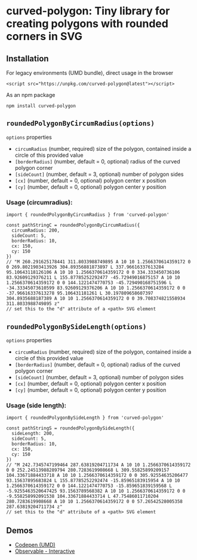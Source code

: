 # curved-polygon: Tiny library for creating polygons with rounded corners in SVG


## Installation


For legacy environments (UMD bundle), direct usage in the browser
```
<script src="https://unpkg.com/curved-polygon@latest"></script>
```

As an npm package
```
npm install curved-polygon
```


## `roundedPolygonByCircumRadius(options)`

`options` properties
- `circumRadius` (number, required) size of the polygon, contained inside a circle of this provided value
- `[borderRadius]` (number, default = 0, optional) radius of the curved polygon corner 
- `[sideCount]` (number, default = 3, optional) number of polygon sides
- `[cx]` (number, default = 0, optional) polygon center x position
- `[cy]` (number, default = 0, optional) polygon center y position

### Usage (circumradius):

```
import { roundedPolygonByCircumRadius } from 'curved-polygon'

const pathStringC = roundedPolygonByCircumRadius({
  circumRadius: 200,
  sideCount: 5,
  borderRadius: 10,
  cx: 150,
  cy: 150
})
// "M 260.291625178441 311.8033988749895 A 10 10 1.2566370614359172 0 0 269.8021903413926 304.89356881873897 L 337.96616337613284 95.10643118126106 A 10 10 1.2566370614359172 0 0 334.333450736106 83.92609129376211 L 155.87785252292477 -45.72949016875157 A 10 10 1.2566370614359172 0 0 144.1221474770753 -45.729490168751596 L -34.33345073610599 83.92609129376206 A 10 10 1.2566370614359172 0 0 -37.96616337613278 95.106431181261 L 30.197809658607397 304.8935688187389 A 10 10 1.2566370614359172 0 0 39.708374821558934 311.8033988749895 z"
// set this to the "d" attribute of a <path> SVG element
```

## `roundedPolygonBySideLength(options)`

`options` properties
- `circumRadius` (number, required) size of the polygon, contained inside a circle of this provided value
- `[borderRadius]` (number, default = 0, optional) radius of the curved polygon corner 
- `[sideCount]` (number, default = 3, optional) number of polygon sides
- `[cx]` (number, default = 0, optional) polygon center x position
- `[cy]` (number, default = 0, optional) polygon center y position

### Usage (side length):

```
import { roundedPolygonBySideLength } from 'curved-polygon'

const pathStringS = roundedPolygonBySideLength({
  sideLength: 200,
  sideCount: 5,
  borderRadius: 10,
  cx: 150,
  cy: 150
})
// "M 242.7345747199464 287.63819204711734 A 10 10 1.2566370614359172 0 0 252.24513988289794 280.7283619908668 L 309.55825899209157 104.33671884433718 A 10 10 1.2566370614359172 0 0 305.92554635206477 93.15637895683824 L 155.87785252292474 -15.85965183915954 A 10 10 1.2566370614359172 0 0 144.1221474770753 -15.859651839159568 L -5.9255463520647425 93.1563789568382 A 10 10 1.2566370614359172 0 0 -9.558258992091538 104.33671884433714 L 47.75486011710204 280.7283619908668 A 10 10 1.2566370614359172 0 0 57.26542528005358 287.63819204711734 z"
// set this to the "d" attribute of a <path> SVG element
```


## Demos

- [Codepen (UMD)](https://codepen.io/shreshthmohan/pen/mdpqaPY)
- [Observable - Interactive](https://observablehq.com/@shreshthmohan/curved-polygon)
